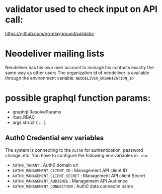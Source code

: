 # validator used to check input on API call:
https://github.com/go-playground/validator

# Neodeliver mailing lists
Neodeliver has his own user account to manage his contacts exactly the same way as other users
The organization id of neodeliver is available through the environment variable: `NEODELIVER_ORGANIZATION_ID`

# possible graphql function params:
- graphql.ResolveParams
- rbac.RBAC
- args struct { ... }

## Auth0 Credential env variables
The system is connecting to the `Auth0` for authentication, password change..etc. You have to configure the following env variables in `.env` 
- `AUTH0_TENANT` : Auth0 domain url
- `AUTH0_MANAGEMENT_CLIENT_ID` : Management API client ID
- `AUTH0_MANAGEMENT_CLIENT_SECRET` : Management API client Secret
- `AUTH0_MANAGEMENT_AUDIENCE` : Management API Audience
- `AUTH0_MANAGEMENT_CONNECTION` : Auth0 data connectin name

